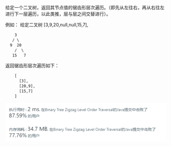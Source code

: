 给定一个二叉树，返回其节点值的锯齿形层次遍历。（即先从左往右，再从右往左进行下一层遍历，以此类推，层与层之间交替进行）。

例如：
给定二叉树 [3,9,20,null,null,15,7],
```
    3
   / \
  9  20
    /  \
   15   7
```
  
返回锯齿形层次遍历如下：

```
    [
      [3],
      [20,9],
      [15,7]
    ]
```
![avatar](ac.png)